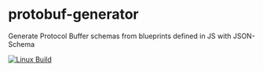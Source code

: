 # protobuf-generator
Generate Protocol Buffer schemas from blueprints defined in JS with JSON-Schema

  [![Linux Build][travis-image]][travis-url]


[npm-image]: https://img.shields.io/npm/v/protobuf-generator.svg
[npm-url]: https://npmjs.org/package/protobuf-generator
[travis-image]: https://img.shields.io/travis/kibertoad/protobuf-generator/master.svg?label=linux
[travis-url]: https://travis-ci.org/kibertoad/protobuf-generator
